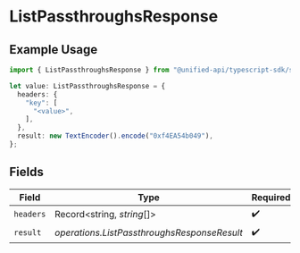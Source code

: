 # ListPassthroughsResponse

## Example Usage

```typescript
import { ListPassthroughsResponse } from "@unified-api/typescript-sdk/sdk/models/operations";

let value: ListPassthroughsResponse = {
  headers: {
    "key": [
      "<value>",
    ],
  },
  result: new TextEncoder().encode("0xf4EA54b049"),
};
```

## Fields

| Field                                       | Type                                        | Required                                    | Description                                 |
| ------------------------------------------- | ------------------------------------------- | ------------------------------------------- | ------------------------------------------- |
| `headers`                                   | Record<string, *string*[]>                  | :heavy_check_mark:                          | N/A                                         |
| `result`                                    | *operations.ListPassthroughsResponseResult* | :heavy_check_mark:                          | N/A                                         |